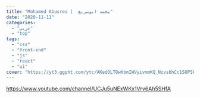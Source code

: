 ```yaml
---
title: "Mohamed Abusrea |  محمد ابوسريع"
date: "2020-11-11"
categories:
  - "عربي"
  - "top"
tags:
  - "css"
  - "front-end"
  - "js"
  - "react"
  - "ui"
cover: "https://yt3.ggpht.com/ytc/AKedOLTOwKbmIWVyivmmKQ_NzvsbhCc1SOPSFu5T4Mc1FQ=s176-c-k-c0x00ffffff-no-rj"
---
```


https://www.youtube.com/channel/UCJu5uNExWKx1Vrv6Ah5SHfA
